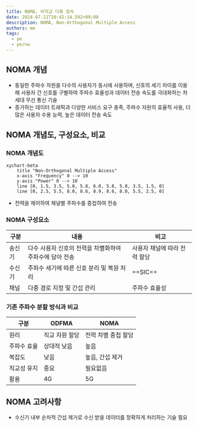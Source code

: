 ```yaml
---
title: NOMA, 비직교 다중 접속
date: 2024-07-21T10:42:14.592+09:00
description: NOMA, Non-Orthogonal Multiple Access
authors: me
tags:
  - pe
  - pe/nw 
---
```


## NOMA 개념

- 동일한 주파수 자원을 다수의 사용자가 동시에 사용하며, 신호의 세기 차이를 이용해 사용자 간 신호를 구별하여 주파수 효율성과 데이터 전송 속도를 극대화하는 차세대 무선 통신 기술
- 증가하는 데이터 트래픽과 다양한 서비스 요구 충족, 주파수 자원의 효율적 사용, 더 많은 사용자 수용 능력, 높은 데이터 전송 속도

## NOMA 개념도, 구성요소, 비교

### NOMA 개념도

```mermaid
xychart-beta
    title "Non-Orthogonal Multiple Access"
    x-axis "Frequency" 0 --> 10
    y-axis "Power" 0 --> 10
    line [0, 1.5, 3.5, 5.0, 5.8, 6.0, 5.8, 5.0, 3.5, 1.5, 0]
    line [0, 2.5, 5.5, 8.0, 8.6, 8.9, 8.6, 8.0, 5.5, 2.5, 0]
```

- 전력을 제어하여 채널별 주파수를 중첩하여 전송

### NOMA 구성요소

| 구분 | 내용 | 비고 |
| --- | --- | --- |
| 송신기 | 다수 사용자 신호의 전력을 차별화하여 주파수에 담아 전송 | 사용자 채널에 따라 전력 할당 |
| 수신기 | 주파수 세기에 따른 신호 분리 및 복원 처리 | ==SIC== |
| 채널 | 다중 경로 지정 및 간섭 관리 | 주파수 효율성 |

### 기존 주파수 분할 방식과 비교

| 구분 | ODFMA | NOMA |
| --- | --- | --- |
| 원리 | 직교 자원 할당 | 전력 차별 중첩 할당 |
| 주파수 효율 | 상대적 낮음 | 높음 |
| 복잡도 | 낮음 | 높음, 간섭 제거 |
| 직교성 유지 | 중요 | 필요없음 |
| 활용 | 4G | 5G |

## NOMA 고려사항

- 수신기 내부 순차적 간섭 제거로 수신 받을 데이터를 정확하게 처리하는 기술 필요
